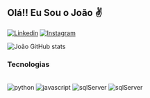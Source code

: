 ## Olá!! Eu Sou o João ✌️

[![Linkedin](https://img.shields.io/badge/LinkedIn-0077B5?style=for-the-badge&logo=linkedin&logoColor=white)](https://www.linkedin.com/in/joaovitorbaena/)
[![Instagram](https://img.shields.io/badge/Instagram-E4405F?style=for-the-badge&logo=instagram&logoColor=white)](https://www.instagram.com/jv_baena/)

![João GitHub stats](https://github-readme-stats.vercel.app/api?username=Joaovitor-Baena&show_icons=true&theme=default)

### Tecnologias
<div style = "display: inline_block"><br/>
<img align = "center" alt="python" src="https://img.shields.io/badge/Python-14354C?style=for-the-badge&logo=python&logoColor=white"/>
<img align = "center" alt="javascript" src="https://img.shields.io/badge/JavaScript-F7DF1E?style=for-the-badge&logo=javascript&logoColor=black"/>
<img align = "center" alt="sqlServer" src="https://img.shields.io/badge/Microsoft_SQL_Server-CC2927?style=for-the-badge&logo=microsoft-sql-server&logoColor=white"/>

<img align = "center" alt="sqlServer" src="https://img.shields.io/badge/Visual_Studio_Code-0078D4?style=for-the-badge&logo=visual%20studio%20code&logoColor=white"/>
</div>
